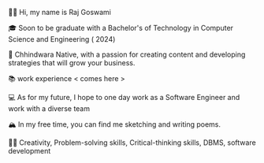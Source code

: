 👋🏽 Hi, my name is Raj Goswami

🎓 Soon to be graduate with a Bachelor's of Technology in Computer Science and Engineering ( 2024)

🌇 Chhindwara Native, with a passion for creating content and developing strategies that will grow your business.

📚 work experience < comes here >

💻 As for my future, I hope to one day work as a Software Engineer and work with a diverse team

🏔 In my free time, you can find me sketching and writing poems.

💪🏽 Creativity, Problem-solving skills, Critical-thinking skills, DBMS, software development
